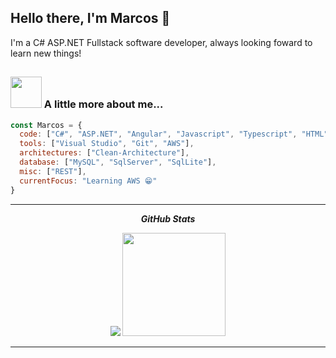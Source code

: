 ## Hello there, I'm Marcos 👋
I'm a C# ASP.NET Fullstack software developer, always looking foward to learn new things!

##
### <img src="https://media.giphy.com/media/VgCDAzcKvsR6OM0uWg/giphy.gif" width="50"> A little more about me...  

```javascript
const Marcos = {
  code: ["C#", "ASP.NET", "Angular", "Javascript", "Typescript", "HTML", "CSS"],
  tools: ["Visual Studio", "Git", "AWS"],
  architectures: ["Clean-Architecture"],
  database: ["MySQL", "SqlServer", "SqlLite"],
  misc: ["REST"],
  currentFocus: "Learning AWS 😁"
}
```
<hr>
  

<p  align="center">
 <i><b>GitHub Stats</b></i>
</p>
 
 <p align="center" >
 
   <img src="https://github-readme-stats.vercel.app/api/top-langs/?username=MarcosEduardo30&layout=compact&theme=dark"/>
  
   <img src="https://github-readme-streak-stats.herokuapp.com/?user=marcoseduardo30&theme=dark&count_private=true&show_icons=true&title_color=6e40c9&icon_color=6e40c9&line_height=10" height ="165"/>
  <br/>
</p>

<hr>
